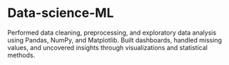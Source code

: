 # Data-science-ML
Performed data cleaning, preprocessing, and exploratory data analysis using Pandas, NumPy, and Matplotlib. Built dashboards, handled missing values, and uncovered insights through visualizations and statistical methods.
